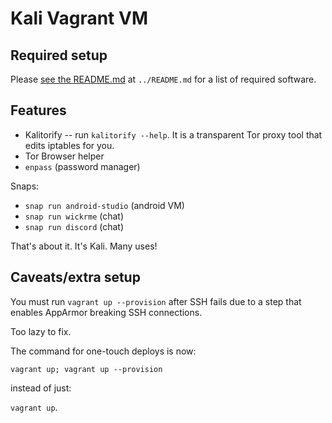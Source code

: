 # Kali Vagrant VM

## Required setup

Please [see the README.md](../README.md) at `../README.md` for a list of required software.

## Features

- Kalitorify -- run `kalitorify --help`. It is a transparent Tor proxy tool that edits iptables for you.
- Tor Browser helper
- `enpass` (password manager)


Snaps:
 - `snap run android-studio` (android VM)
 - `snap run wickrme` (chat)
 - `snap run discord` (chat)

That's about it. It's Kali. Many uses!

## Caveats/extra setup

You must run `vagrant up --provision` after SSH fails due to a step that enables AppArmor breaking SSH connections.

Too lazy to fix.

The command for one-touch deploys is now:

`vagrant up; vagrant up --provision`

instead of just:

`vagrant up`.
